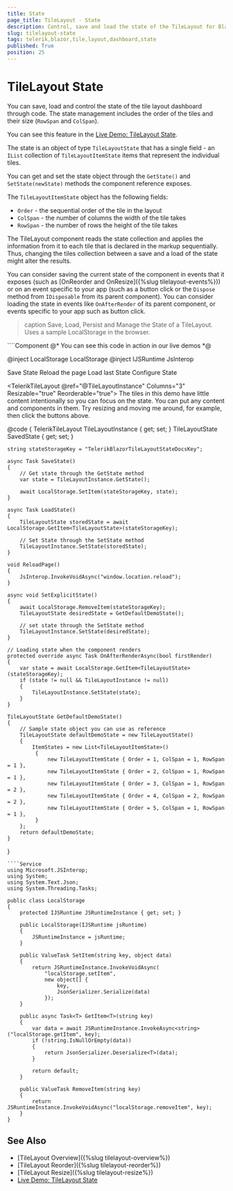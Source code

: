 ```yaml
---
title: State
page_title: TileLayout - State
description: Control, save and load the state of the TileLayout for Blazor.
slug: tilelayout-state
tags: telerik,blazor,tile,layout,dashboard,state
published: True
position: 25
---
```


# TileLayout State

You can save, load and control the state of the tile layout dashboard through code. The state management includes the order of the tiles and their size (`RowSpan` and `ColSpan`).

You can see this feature in the [Live Demo: TileLayout State](https://demos.telerik.com/blazor-ui/tilelayout/persist-state).

The state is an object of type `TileLayoutState` that has a single field - an `IList` collection of `TileLayoutItemState` items that represent the individual tiles. 

You can get and set the state object through the `GetState()` and `SetState(newState)` methods the component reference exposes.

The `TileLayoutItemState` object has the following fields:
* `Order` - the sequential order of the tile in the layout
* `ColSpan` - the number of columns the width of the tile takes
* `RowSpan` - the number of rows the height of the tile takes

The TileLayout component reads the state collection and applies the information from it to each tile that is declared in the markup sequentially. Thus, changing the tiles collection between a save and a load of the state might alter the results.

You can consider saving the current state of the component in events that it exposes (such as [OnReorder and OnResize]({%slug tilelayout-events%})) or on an event specific to your app (such as a button click or the `Dispose` method from `IDisposable` from its parent component). You can consider loading the state in events like `OnAfterRender` of its parent component, or events specific to your app such as button click.

>caption Save, Load, Persist and Manage the State of a TileLayout. Uses a sample LocalStorage in the browser.

<div class="skip-repl"></div>
````Component
@* You can see this code in action in our live demos *@

@inject LocalStorage LocalStorage
@inject IJSRuntime JsInterop

<TelerikButton OnClick="@SaveState" Icon="save" Class="mr-sm">Save State</TelerikButton>
<TelerikButton OnClick="@ReloadPage" Icon="reload" Class="mr-sm">Reload the page</TelerikButton>
<TelerikButton OnClick="@LoadState" Icon="download" Class="mr-sm">Load last State</TelerikButton>
<TelerikButton OnClick="@SetExplicitState" Icon="gear" Class="mr-sm">Configure State</TelerikButton>

<TelerikTileLayout @ref="@TileLayoutInstance"
                   Columns="3"
                   Resizable="true"
                   Reorderable="true">
    <TileLayoutItems>
        <TileLayoutItem HeaderText="Panel 1"></TileLayoutItem>
        <TileLayoutItem HeaderText="Panel 2"></TileLayoutItem>
        <TileLayoutItem HeaderText="Panel 3" RowSpan="2">
            <Content>The tiles in this demo have little content intentionally so you can focus on the state. You can put any content and components in them.</Content>
        </TileLayoutItem>
        <TileLayoutItem HeaderText="Panel 4" ColSpan="2" RowSpan="2">
            <Content>Try resizing and moving me around, for example, then click the buttons above.</Content>
        </TileLayoutItem>
        <TileLayoutItem HeaderText="Panel 5"></TileLayoutItem>
    </TileLayoutItems>
</TelerikTileLayout>


@code {
    TelerikTileLayout TileLayoutInstance { get; set; }
    TileLayoutState SavedState { get; set; }
    
    string stateStorageKey = "TelerikBlazorTileLayoutStateDocsKey";

    async Task SaveState()
    {
        // Get state through the GetState method
        var state = TileLayoutInstance.GetState();
        
        await LocalStorage.SetItem(stateStorageKey, state);
    }

    async Task LoadState()
    {
        TileLayoutState storedState = await LocalStorage.GetItem<TileLayoutState>(stateStorageKey);
        
        // Set State through the SetState method
        TileLayoutInstance.SetState(storedState);
    }

    void ReloadPage()
    {
        JsInterop.InvokeVoidAsync("window.location.reload");
    }

    async void SetExplicitState()
    {
        await LocalStorage.RemoveItem(stateStorageKey);
        TileLayoutState desiredState = GetDefaultDemoState();
        
        // set state through the SetState method
        TileLayoutInstance.SetState(desiredState);
    }

    // Loading state when the component renders
    protected override async Task OnAfterRenderAsync(bool firstRender)
    {
        var state = await LocalStorage.GetItem<TileLayoutState>(stateStorageKey);
        if (state != null && TileLayoutInstance != null)
        {
            TileLayoutInstance.SetState(state);
        }
    }

    TileLayoutState GetDefaultDemoState()
    {
        // Sample state object you can use as reference
        TileLayoutState defaultDemoState = new TileLayoutState()
        {
            ItemStates = new List<TileLayoutItemState>()
             {
                 new TileLayoutItemState { Order = 1, ColSpan = 1, RowSpan = 1 },
                 new TileLayoutItemState { Order = 2, ColSpan = 1, RowSpan = 1 },
                 new TileLayoutItemState { Order = 3, ColSpan = 1, RowSpan = 2 },
                 new TileLayoutItemState { Order = 4, ColSpan = 2, RowSpan = 2 },
                 new TileLayoutItemState { Order = 5, ColSpan = 1, RowSpan = 1 },
             }
        };
        return defaultDemoState;
    }
}
````
````Service
using Microsoft.JSInterop;
using System;
using System.Text.Json;
using System.Threading.Tasks;

public class LocalStorage
{
    protected IJSRuntime JSRuntimeInstance { get; set; }

    public LocalStorage(IJSRuntime jsRuntime)
    {
        JSRuntimeInstance = jsRuntime;
    }

    public ValueTask SetItem(string key, object data)
    {
        return JSRuntimeInstance.InvokeVoidAsync(
            "localStorage.setItem",
            new object[] {
                key,
                JsonSerializer.Serialize(data)
            });
    }

    public async Task<T> GetItem<T>(string key)
    {
        var data = await JSRuntimeInstance.InvokeAsync<string>("localStorage.getItem", key);
        if (!string.IsNullOrEmpty(data))
        {
            return JsonSerializer.Deserialize<T>(data);
        }

        return default;
    }

    public ValueTask RemoveItem(string key)
    {
        return JSRuntimeInstance.InvokeVoidAsync("localStorage.removeItem", key);
    }
}
````

## See Also

  * [TileLayout Overview]({%slug tilelayout-overview%})
  * [TileLayout Reorder]({%slug tilelayout-reorder%})
  * [TileLayout Resize]({%slug tilelayout-resize%})
  * [Live Demo: TileLayout State](https://demos.telerik.com/blazor-ui/tilelayout/persist-state)
